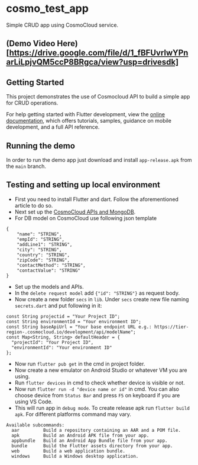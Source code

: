 # cosmo_test_app

Simple CRUD app using CosmoCloud service.

## (Demo Video Here)[https://drive.google.com/file/d/1_fBFUvrlwYPnarLiLpjvQM5ccP8BRgca/view?usp=drivesdk]

## Getting Started

This project demonstrates the use of Cosmocloud API to build a simple app for CRUD operations.

For help getting started with Flutter development, view the
[online documentation](https://docs.flutter.dev/), which offers tutorials,
samples, guidance on mobile development, and a full API reference.

## Running the demo
In order to run the demo app just download and install `app-release.apk` from the `main` branch.

## Testing and setting up local environment
- First you need to install Flutter and dart. Follow the aforementioned article to do so.
- Next set up the [CosmoCloud APIs and MongoDB](https://docs.cosmocloud.io/getting-started).
- For DB model on CosmoCloud use following json template
```
{
	"name": "STRING",
	"empId": "STRING",
	"addLine1": "STRING",
	"city": "STRING",
	"country": "STRING",
	"zipCode": "STRING",
	"contactMethod": "STRING",
	"contactValue": "STRING"
}
```
- Set up the models and APIs.
- In the `delete request model` add `{"id": "STRING"}` as request body.
- Now create a new folder `secs` in `lib`. Under `secs` create new file naming `secrets.dart` and put following in it:
```
const String projectid = "Your Project ID";
const String environmentId = "Your environment ID";
const String baseApiUrl = "Your base endpoint URL e.g.: https://tier-region-.cosmocloud.io/development/api/modelName";
const Map<String, String> defaultHeader = {
  "projectId": "Your Project ID",
  "environmentId": "Your environment ID"
};
```
- Now run `flutter pub get` in the cmd in project folder.
- Now create a new emulator on Android Studio or whatever VM you are using.
- Run `flutter devices` in cmd to check whether device is visible or not.
- Now run `flutter run -d "device name or id"` in cmd. You can also choose device from `Status Bar` and press `F5` on keyboard if you are using VS Code.
- This will run app in `debug mode`. To create release apk run `flutter build apk`. For different platforms command may vary.
```
Available subcommands:
  aar         Build a repository containing an AAR and a POM file.
  apk         Build an Android APK file from your app.
  appbundle   Build an Android App Bundle file from your app.
  bundle      Build the Flutter assets directory from your app.
  web         Build a web application bundle.
  windows     Build a Windows desktop application.
``` 
